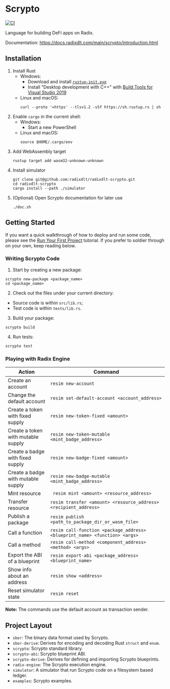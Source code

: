 # Scrypto

[![CI](https://github.com/radixdlt/radixdlt-scrypto/actions/workflows/ci.yml/badge.svg)](https://github.com/radixdlt/radixdlt-scrypto/actions/workflows/ci.yml)

Language for building DeFi apps on Radix.

Documentation: https://docs.radixdlt.com/main/scrypto/introduction.html

## Installation

1. Install Rust
   * Windows:
       * Download and install [`rustup-init.exe`](https://win.rustup.rs/x86_64)
       * Install "Desktop development with C++" with [Build Tools for Visual Studio 2019](https://visualstudio.microsoft.com/thank-you-downloading-visual-studio/?sku=BuildTools&rel=16)
   * Linux and macOS:
       ```
       curl --proto '=https' --tlsv1.2 -sSf https://sh.rustup.rs | sh
       ```
2. Enable `cargo` in the current shell:
   * Windows:
       * Start a new PowerShell
   * Linux and macOS:
       ```
       source $HOME/.cargo/env
       ```
3. Add WebAssembly target
    ```
    rustup target add wasm32-unknown-unknown
    ```
4. Install simulator
    ```
    git clone git@github.com:radixdlt/radixdlt-scrypto.git
    cd radixdlt-scrypto
    cargo install --path ./simulator
    ```
5. (Optional) Open Scrypto documentation for later use
    ```
    ./doc.sh
    ```

## Getting Started

If you want a quick walkthrough of how to deploy and run some code, please see the [Run Your First Project](https://docs.radixdlt.com/main/scrypto/getting-started/run-first-project.html) tutorial. If you prefer to soldier through on your own, keep reading below.

### Writing Scrypto Code

1. Start by creating a new package:
```
scrypto new-package <package_name>
cd <package_name>
```
2. Check out the files under your current directory:
  - Source code is within `src/lib.rs`;
  - Test code is within `tests/lib.rs`.
3. Build your package:
```
scrypto build
```
4. Run tests:
```
scrypto test
```

### Playing with Radix Engine

| Action | Command |
|---|---|
| Create an account | ``` resim new-account ``` |
| Change the default account | ``` resim set-default-account <account_address> ``` |
| Create a token with fixed supply | ``` resim new-token-fixed <amount> ``` |
| Create a token with mutable supply | ``` resim new-token-mutable <mint_badge_address> ``` |
| Create a badge with fixed supply | ``` resim new-badge-fixed <amount> ``` |
| Create a badge with mutable supply | ``` resim new-badge-mutable <mint_badge_address> ``` |
| Mint resource | ``` resim mint <amount> <resource_address>``` |
| Transfer resource | ``` resim transfer <amount> <resource_address> <recipient_address> ``` |
| Publish a package | ``` resim publish <path_to_package_dir_or_wasm_file> ``` |
| Call a function | ``` resim call-function <package_address> <blueprint_name> <function> <args> ``` |
| Call a method | ``` resim call-method <component_address> <method> <args> ``` |
| Export the ABI of a blueprint | ``` resim export-abi <package_address> <blueprint_name> ``` |
| Show info about an address | ``` resim show <address> ``` |
| Reset simulator state | ``` resim reset ``` |

**Note:** The commands use the default account as transaction sender.

## Project Layout

- `sbor`: The binary data format used by Scrypto.
- `sbor-derive`: Derives for encoding and decoding Rust `struct` and `enum`.
- `scrypto`: Scrypto standard library.
- `scrypto-abi`: Scrypto blueprint ABI.
- `scrypto-derive`: Derives for defining and importing Scrypto blueprints.
- `radix-engine`: The Scrypto execution engine.
- `simulator`: A simulator that run Scrypto code on a filesystem based ledger.
- `examples`: Scrypto examples.
